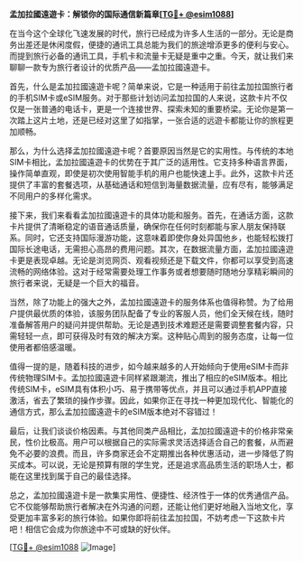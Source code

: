 **孟加拉國遠遊卡：解锁你的国际通信新篇章[[TG💪+ @esim1088](https://t.me/s/esim1088)]**

在当今这个全球化飞速发展的时代，旅行已经成为许多人生活的一部分。无论是商务出差还是休闲度假，便捷的通讯工具总能为我们的旅途增添更多的便利与安心。而提到旅行必备的通讯工具，手机卡和流量卡无疑是重中之重。今天，就让我们来聊聊一款专为旅行者设计的优质产品——孟加拉國遠遊卡。

首先，什么是孟加拉國遠遊卡呢？简单来说，它是一种适用于前往孟加拉国旅行者的手机SIM卡或eSIM服务。对于那些计划访问孟加拉国的人来说，这款卡片不仅仅是一张普通的电话卡，更是一个连接世界、探索未知的重要桥梁。无论你是第一次踏上这片土地，还是已经对这里了如指掌，一张合适的远遊卡都能让你的旅程更加顺畅。

那么，为什么选择孟加拉國遠遊卡呢？首要原因当然是它的实用性。与传统的本地SIM卡相比，孟加拉國遠遊卡的优势在于其广泛的适用性。它支持多种语言界面，操作简单直观，即使是初次使用智能手机的用户也能快速上手。此外，这款卡片还提供了丰富的套餐选项，从基础通话和短信到海量数据流量，应有尽有，能够满足不同用户的多样化需求。

接下来，我们来看看孟加拉國遠遊卡的具体功能和服务。首先，在通话方面，这款卡片提供了清晰稳定的语音通话质量，确保你在任何时刻都能与家人朋友保持联系。同时，它还支持国际漫游功能，这意味着即使你身处异国他乡，也能轻松拨打国际长途电话，无需担心高昂的费用问题。其次，在数据流量方面，孟加拉國遠遊卡更是表现卓越。无论是浏览网页、观看视频还是下载文件，你都可以享受到高速流畅的网络体验。这对于经常需要处理工作事务或者想要随时随地分享精彩瞬间的旅行者来说，无疑是一个巨大的福音。

当然，除了功能上的强大之外，孟加拉國遠遊卡的服务体系也值得称赞。为了给用户提供最优质的体验，该服务团队配备了专业的客服人员，他们全天候在线，随时准备解答用户的疑问并提供帮助。无论是遇到技术难题还是需要调整套餐内容，只需轻轻一点，即可获得及时有效的解决方案。这种贴心周到的服务态度，让每一位使用者都倍感温暖。

值得一提的是，随着科技的进步，如今越来越多的人开始倾向于使用eSIM卡而非传统物理SIM卡。孟加拉國遠遊卡同样紧跟潮流，推出了相应的eSIM版本。相比传统SIM卡，eSIM具有体积小巧、易于携带等优点，并且可以通过手机APP直接激活，省去了繁琐的操作步骤。因此，如果你正在寻找一种更加现代化、智能化的通信方式，那么孟加拉國遠遊卡的eSIM版本绝对不容错过！

最后，让我们谈谈价格因素。与其他同类产品相比，孟加拉國遠遊卡的价格非常亲民，性价比极高。用户可以根据自己的实际需求灵活选择适合自己的套餐，从而避免不必要的浪费。而且，许多商家还会不定期推出各种优惠活动，进一步降低了购买成本。可以说，无论是预算有限的学生党，还是追求高品质生活的职场人士，都能在这里找到属于自己的最佳选择。

总之，孟加拉國遠遊卡是一款集实用性、便捷性、经济性于一体的优秀通信产品。它不仅能够帮助旅行者解决在外沟通的问题，还能让他们更好地融入当地文化，享受更加丰富多彩的旅行体验。如果你即将前往孟加拉国，不妨考虑一下这款卡片吧！相信它会成为你旅途中不可或缺的好伙伴。

[[TG💪+ @esim1088](https://t.me/s/esim1088) ![Image](https://i.postimg.cc/4NQfJmqS/Snipaste-2025-05-13-00-14-12.png)]